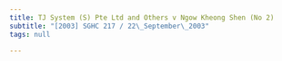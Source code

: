 ```yaml
---
title: TJ System (S) Pte Ltd and Others v Ngow Kheong Shen (No 2)
subtitle: "[2003] SGHC 217 / 22\_September\_2003"
tags: null

---
```


